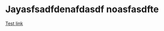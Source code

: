 # Jayasfsadfdenafdasdf noasfasdfte

[Test link](https://github.com/JaydenHLee/jaydenhlee.github.io/wiki/test-page-1)
